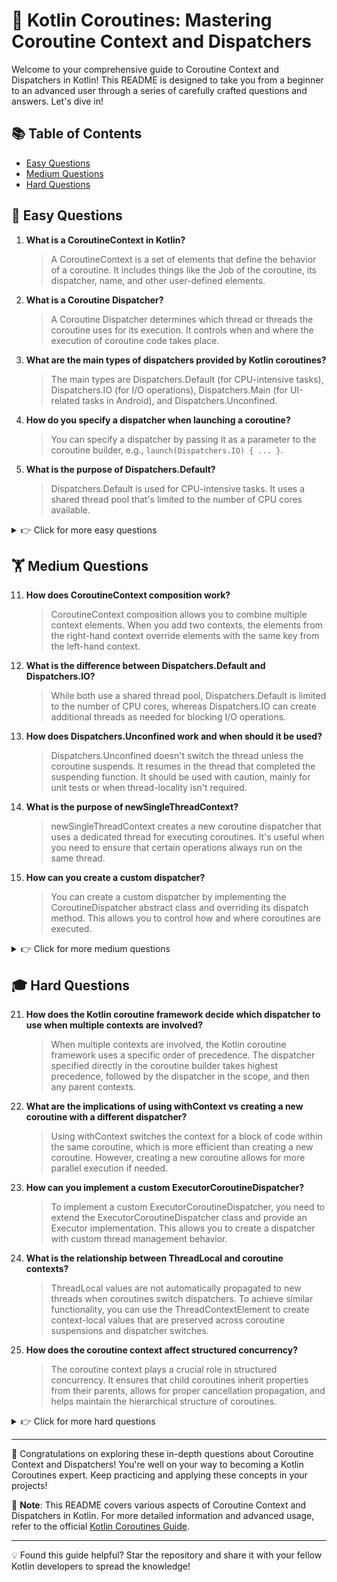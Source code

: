 # 🚀 Kotlin Coroutines: Mastering Coroutine Context and Dispatchers

Welcome to your comprehensive guide to Coroutine Context and Dispatchers in Kotlin! This README is designed to take you from a beginner to an advanced user through a series of carefully crafted questions and answers. Let's dive in!

## 📚 Table of Contents

- [Easy Questions](#-easy-questions)
- [Medium Questions](#-medium-questions)
- [Hard Questions](#-hard-questions)

## 🌱 Easy Questions

1. **What is a CoroutineContext in Kotlin?**
   > A CoroutineContext is a set of elements that define the behavior of a coroutine. It includes things like the Job of the coroutine, its dispatcher, name, and other user-defined elements.

2. **What is a Coroutine Dispatcher?**
   > A Coroutine Dispatcher determines which thread or threads the coroutine uses for its execution. It controls when and where the execution of coroutine code takes place.

3. **What are the main types of dispatchers provided by Kotlin coroutines?**
   > The main types are Dispatchers.Default (for CPU-intensive tasks), Dispatchers.IO (for I/O operations), Dispatchers.Main (for UI-related tasks in Android), and Dispatchers.Unconfined.

4. **How do you specify a dispatcher when launching a coroutine?**
   > You can specify a dispatcher by passing it as a parameter to the coroutine builder, e.g., `launch(Dispatchers.IO) { ... }`.

5. **What is the purpose of Dispatchers.Default?**
   > Dispatchers.Default is used for CPU-intensive tasks. It uses a shared thread pool that's limited to the number of CPU cores available.

<details>
<summary>👉 Click for more easy questions</summary>

6. **What is the purpose of Dispatchers.IO?**
   > Dispatchers.IO is optimized for offloading blocking I/O tasks to a shared pool of threads.

7. **What is Dispatchers.Main used for?**
   > Dispatchers.Main is used for UI-related tasks, particularly in Android development. It runs coroutines on the main (UI) thread.

8. **What happens if you don't specify a dispatcher when launching a coroutine?**
   > If you don't specify a dispatcher, the coroutine inherits the context (including the dispatcher) from its parent coroutine or scope.

9. **Can you change the dispatcher of a running coroutine?**
   > While you can't change the dispatcher of a running coroutine directly, you can use `withContext()` to switch to a different dispatcher for a specific block of code.

10. **What is a CoroutineScope?**
    > A CoroutineScope defines the lifecycle of coroutines. It's used to group related coroutines together and manage their lifecycle as a unit.

</details>

## 🏋️ Medium Questions

11. **How does CoroutineContext composition work?**
    > CoroutineContext composition allows you to combine multiple context elements. When you add two contexts, the elements from the right-hand context override elements with the same key from the left-hand context.

12. **What is the difference between Dispatchers.Default and Dispatchers.IO?**
    > While both use a shared thread pool, Dispatchers.Default is limited to the number of CPU cores, whereas Dispatchers.IO can create additional threads as needed for blocking I/O operations.

13. **How does Dispatchers.Unconfined work and when should it be used?**
    > Dispatchers.Unconfined doesn't switch the thread unless the coroutine suspends. It resumes in the thread that completed the suspending function. It should be used with caution, mainly for unit tests or when thread-locality isn't required.

14. **What is the purpose of newSingleThreadContext?**
    > newSingleThreadContext creates a new coroutine dispatcher that uses a dedicated thread for executing coroutines. It's useful when you need to ensure that certain operations always run on the same thread.

15. **How can you create a custom dispatcher?**
    > You can create a custom dispatcher by implementing the CoroutineDispatcher abstract class and overriding its dispatch method. This allows you to control how and where coroutines are executed.

<details>
<summary>👉 Click for more medium questions</summary>

16. **What is the relationship between Job and CoroutineContext?**
    > Job is an element of CoroutineContext. It represents the lifecycle of the coroutine and can be used to cancel the coroutine or wait for its completion.

17. **How does coroutine naming work in the context?**
    > You can name a coroutine using the CoroutineName context element. This name is useful for debugging and logging purposes.

18. **What is the purpose of the withContext function?**
    > withContext allows you to temporarily change the context of a coroutine for a specific block of code. It's commonly used to switch dispatchers or add additional context elements.

19. **How does exception handling relate to coroutine context?**
    > The CoroutineExceptionHandler is a context element that can be used to catch and handle uncaught exceptions in coroutines.

20. **What is the difference between launch and async in terms of context inheritance?**
    > Both launch and async inherit the context from their parent scope, but async additionally adds a new Job to the context to represent its deferred result.

</details>

## 🎓 Hard Questions

21. **How does the Kotlin coroutine framework decide which dispatcher to use when multiple contexts are involved?**
    > When multiple contexts are involved, the Kotlin coroutine framework uses a specific order of precedence. The dispatcher specified directly in the coroutine builder takes highest precedence, followed by the dispatcher in the scope, and then any parent contexts.

22. **What are the implications of using withContext vs creating a new coroutine with a different dispatcher?**
    > Using withContext switches the context for a block of code within the same coroutine, which is more efficient than creating a new coroutine. However, creating a new coroutine allows for more parallel execution if needed.

23. **How can you implement a custom ExecutorCoroutineDispatcher?**
    > To implement a custom ExecutorCoroutineDispatcher, you need to extend the ExecutorCoroutineDispatcher class and provide an Executor implementation. This allows you to create a dispatcher with custom thread management behavior.

24. **What is the relationship between ThreadLocal and coroutine contexts?**
    > ThreadLocal values are not automatically propagated to new threads when coroutines switch dispatchers. To achieve similar functionality, you can use the ThreadContextElement to create context-local values that are preserved across coroutine suspensions and dispatcher switches.

25. **How does the coroutine context affect structured concurrency?**
    > The coroutine context plays a crucial role in structured concurrency. It ensures that child coroutines inherit properties from their parents, allows for proper cancellation propagation, and helps maintain the hierarchical structure of coroutines.

<details>
<summary>👉 Click for more hard questions</summary>

26. **What are the performance implications of frequently switching dispatchers?**
    > Frequently switching dispatchers can introduce overhead due to context switching and potential thread creation. It's generally more efficient to design your coroutines to minimize dispatcher switches, using withContext only when necessary.

27. **How can you implement a priority-based dispatcher?**
    > To implement a priority-based dispatcher, you can create a custom CoroutineDispatcher that uses a priority queue to manage runnable coroutines. The dispatch method would then execute coroutines based on their priority.

28. **What is the purpose of the yield function in relation to dispatchers?**
    > The yield function allows a coroutine to suspend itself, giving other coroutines a chance to run. This can be particularly useful with the Unconfined dispatcher to ensure fair execution among coroutines.

29. **How does the coroutine context interact with Flow collectors?**
    > The context of a Flow collector can affect how the Flow is collected. The flowOn operator can be used to change the context of the upstream Flow, while the context of the collector itself determines where the downstream operations are executed.

30. **What are the best practices for managing dispatchers in a large-scale application?**
    > Best practices include:
    > - Using a dependency injection framework to provide and manage dispatchers
    > - Creating custom dispatchers for specific use cases when necessary
    > - Avoiding the overuse of withContext by designing coroutines to run primarily on a single dispatcher
    > - Using structured concurrency principles to ensure proper cancellation and error handling
    > - Monitoring and optimizing dispatcher usage based on application performance metrics

</details>

---

🎉 Congratulations on exploring these in-depth questions about Coroutine Context and Dispatchers! You're well on your way to becoming a Kotlin Coroutines expert. Keep practicing and applying these concepts in your projects!

📌 **Note**: This README covers various aspects of Coroutine Context and Dispatchers in Kotlin. For more detailed information and advanced usage, refer to the official [Kotlin Coroutines Guide](https://kotlinlang.org/docs/coroutines-guide.html).

---

💡 Found this guide helpful? Star the repository and share it with your fellow Kotlin developers to spread the knowledge!

